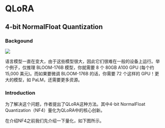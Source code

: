# QLoRA

## 4-bit NormalFloat Quantization

### Backgound
<img src="https://huggingface.co/blog/assets/96_hf_bitsandbytes_integration/LLM3.png">

语言模型一直在变大，由于这些模型很大，因此它们很难在一般的设备上运行。举个例子，仅推理 BLOOM-176B 模型，你就需要 8 个 80GB A100 GPU (每个约 15,000 美元)。而如果要微调 BLOOM-176B 的话，你需要 72 个这样的 GPU！更大的模型，如 PaLM，还需要更多资源。

### Introduction
为了解决这个问题，作者提出了QLoRA这种方法。其中4-bit NormalFloat Quantization（NF4）量化为QLoRA中的核心创新。

在介绍NF4之前我们先介绍一下量化，如下图所示。
<img src="">





